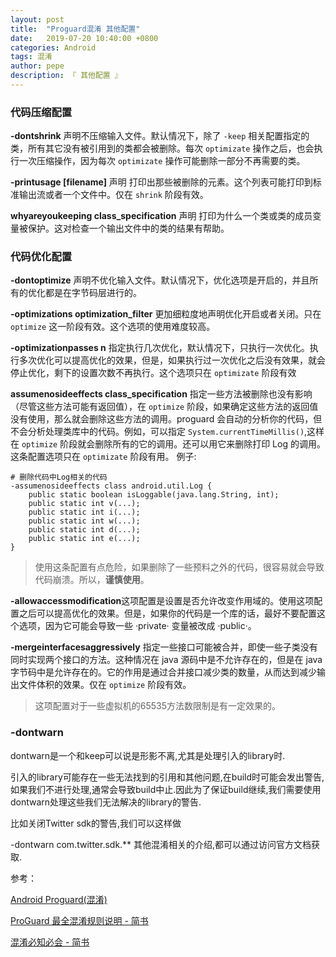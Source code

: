 ```yaml
---
layout: post
title:  "Proguard混淆 其他配置"
date:   2019-07-20 10:40:00 +0800
categories: Android
tags: 混淆
author: pepe
description: 『 其他配置 』
---
```


### **代码压缩配置**

**-dontshrink** 声明不压缩输入文件。默认情况下，除了 `-keep` 相关配置指定的类，所有其它没有被引用到的类都会被删除。每次 `optimizate` 操作之后，也会执行一次压缩操作，因为每次 `optimizate` 操作可能删除一部分不再需要的类。

**-printusage [filename]** 声明 打印出那些被删除的元素。这个列表可能打印到标准输出流或者一个文件中。仅在 `shrink` 阶段有效。

**whyareyoukeeping class_specification** 声明 打印为什么一个类或类的成员变量被保护。这对检查一个输出文件中的类的结果有帮助。

### **代码优化配置**

**-dontoptimize** 声明不优化输入文件。默认情况下，优化选项是开启的，并且所有的优化都是在字节码层进行的。

**-optimizations optimization_filter** 更加细粒度地声明优化开启或者关闭。只在 `optimize` 这一阶段有效。这个选项的使用难度较高。

**-optimizationpasses n** 指定执行几次优化，默认情况下，只执行一次优化。执行多次优化可以提高优化的效果，但是，如果执行过一次优化之后没有效果，就会停止优化，剩下的设置次数不再执行。这个选项只在 `optimizate` 阶段有效

**assumenosideeffects class_specification** 指定一些方法被删除也没有影响（尽管这些方法可能有返回值），在 `optimize` 阶段，如果确定这些方法的返回值没有使用，那么就会删除这些方法的调用。proguard 会自动的分析你的代码，但不会分析处理类库中的代码。例如，可以指定 `System.currentTimeMillis()`,这样在 `optimize` 阶段就会删除所有的它的调用。还可以用它来删除打印 Log 的调用。这条配置选项只在 `optimizate` 阶段有用。
例子:
```
# 删除代码中Log相关的代码
-assumenosideeffects class android.util.Log {
    public static boolean isLoggable(java.lang.String, int);
    public static int v(...);
    public static int i(...);
    public static int w(...);
    public static int d(...);
    public static int e(...);
}
```

> 使用这条配置有点危险，如果删除了一些预料之外的代码，很容易就会导致代码崩溃。所以，**谨慎使用**。

**-allowaccessmodification**这项配置是设置是否允许改变作用域的。使用这项配置之后可以提高优化的效果。但是，如果你的代码是一个库的话，最好不要配置这个选项，因为它可能会导致一些 ·private· 变量被改成 ·public·。

**-mergeinterfacesaggressively** 指定一些接口可能被合并，即使一些子类没有同时实现两个接口的方法。这种情况在 java 源码中是不允许存在的，但是在 java 字节码中是允许存在的。它的作用是通过合并接口减少类的数量，从而达到减少输出文件体积的效果。仅在 `optimize` 阶段有效。

> 这项配置对于一些虚拟机的65535方法数限制是有一定效果的。


### **-dontwarn**
dontwarn是一个和keep可以说是形影不离,尤其是处理引入的library时.

引入的library可能存在一些无法找到的引用和其他问题,在build时可能会发出警告,如果我们不进行处理,通常会导致build中止.因此为了保证build继续,我们需要使用dontwarn处理这些我们无法解决的library的警告.

比如关闭Twitter sdk的警告,我们可以这样做

-dontwarn com.twitter.sdk.**
其他混淆相关的介绍,都可以通过访问官方文档获取.

参考：

[Android Proguard(混淆)](https://www.jianshu.com/p/60e82aafcfd0)

[ProGuard 最全混淆规则说明 - 简书](https://www.jianshu.com/p/b471db6a01af)

[混淆必知必会 - 简书](https://www.jianshu.com/p/2f8a2c1e2a11)


